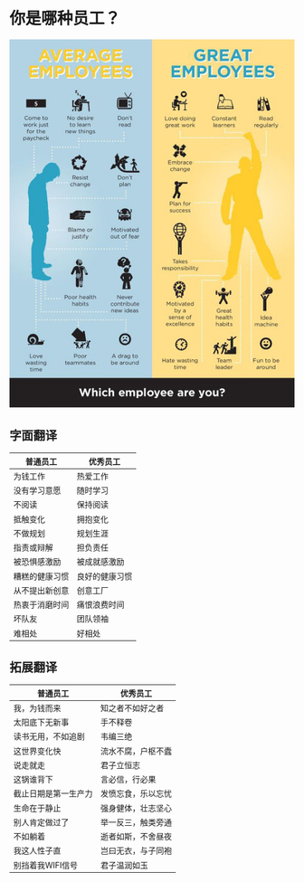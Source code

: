 # 你是哪种员工？

![](worksed.jpg)

## 字面翻译

普通员工|优秀员工
---|---
为钱工作| 热爱工作
没有学习意愿|随时学习
不阅读|保持阅读
抵触变化|拥抱变化
不做规划|规划生涯
指责或辩解|担负责任
被恐惧感激励|被成就感激励
糟糕的健康习惯|良好的健康习惯
从不提出新创意|创意工厂
热衷于消磨时间|痛恨浪费时间
坏队友|团队领袖
难相处|好相处

## 拓展翻译

普通员工|优秀员工
---|---
我，为钱而来|知之者不如好之者
太阳底下无新事|手不释卷
读书无用，不如追剧|韦编三绝
这世界变化快|流水不腐，户枢不蠹
说走就走|君子立恒志
这锅谁背下|言必信，行必果
截止日期是第一生产力|发愤忘食，乐以忘忧
生命在于静止|强身健体，壮志坚心
别人肯定做过了|举一反三，触类旁通
不如躺着|逝者如斯，不舍昼夜
我这人性子直|岂曰无衣，与子同袍
别挡着我WIFI信号|君子温润如玉


